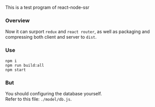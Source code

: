This is a test program of react-node-ssr

### Overview
Now it can surport `redux` and `react router`,
as well as packaging and compressing both client and server to `dist`.

### Use
```
npm i
npm run build:all
npm start
```
### But
You should configuring the database yourself.  
Refer to this file: `./model/db.js`.
